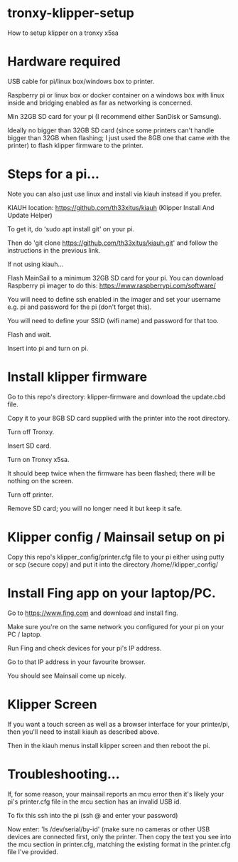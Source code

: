 # tronxy-klipper-setup
How to setup klipper on a tronxy x5sa

# Hardware required
USB cable for pi/linux box/windows box to printer.

Raspberry pi or linux box or docker container on a windows box with linux inside and bridging enabled as far as networking is concerned.

Min 32GB SD card for your pi (I recommend either SanDisk or Samsung).

Ideally no bigger than 32GB SD card (since some printers can't handle bigger than 32GB when flashing; I just used the 8GB one that came with the printer) 
to flash klipper firmware to the printer.

# Steps for a pi...

Note you can also just use linux and install via kiauh instead if you prefer.

KIAUH location: https://github.com/th33xitus/kiauh (Klipper Install And Update Helper)

To get it, do 'sudo apt install git' on your pi.

Then do 'git clone https://github.com/th33xitus/kiauh.git' and follow the instructions in the previous link.

If not using kiauh...

Flash MainSail to a minimum 32GB SD card for your pi.  You can download Raspberry pi imager to do this: https://www.raspberrypi.com/software/

You will need to define ssh enabled in the imager and set your username e.g. pi and password for the pi (don't forget this).

You will need to define your SSID (wifi name) and password for that too.

Flash and wait.

Insert into pi and turn on pi.

# Install klipper firmware

Go to this repo's directory: klipper-firmware and download the update.cbd file.

Copy it to your 8GB SD card supplied with the printer into the root directory.

Turn off Tronxy.

Insert SD card.

Turn on Tronxy x5sa.

It should beep twice when the firmware has been flashed; there will be nothing on the screen.

Turn off printer.

Remove SD card; you will no longer need it but keep it safe.

# Klipper config / Mainsail setup on pi

Copy this repo's klipper_config/printer.cfg file to your pi either using putty or scp (secure copy) and put it into the directory /home/<username which might be pi>/klipper_config/

# Install Fing app on your laptop/PC.

Go to https://www.fing.com and download and install fing.

Make sure you're on the same network you configured for your pi on your PC / laptop.

Run Fing and check devices for your pi's IP address.

Go to that IP address in your favourite browser.

You should see Mainsail come up nicely.

# Klipper Screen

If you want a touch screen as well as a browser interface for your printer/pi, then you'll need to install kiauh as described above.

Then in the kiauh menus install klipper screen and then reboot the pi.

# Troubleshooting...

If, for some reason, your mainsail reports an mcu error then it's likely your pi's printer.cfg file in the mcu section has an invalid USB id.

To fix this ssh into the pi (ssh <username>@<IP address from fing> and enter your password)

Now enter: 'ls /dev/serial/by-id' (make sure no cameras or other USB devices are connected first, only the printer.  Then copy the text you see into the mcu section in printer.cfg, matching the existing format in the printer.cfg file I've provided. 
